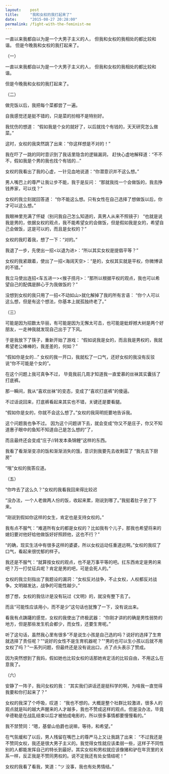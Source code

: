 ```yaml
---
layout:    post
title:     "我和女权的我打起来了"
date:      "2015-08-27 20:28:00"
permalink: /fight-with-the-feminist-me
---
```


一直以来我都自以为是一个大男子主义的人，
但我和女权的我相处的都比较和谐。
但是今晚我和女权的我打起来了。

<!--MORE-->

（一）

一直以来我都自以为是一个大男子主义的人，
但我和女权的我相处的都比较和谐。

但是今晚我和女权的我打起来了。


（二）

做完饭以后，我把每个菜都尝了一遍。

自我感觉还是挺不错的，只是菜的扮相不是特别好。

我忧伤的想道：
“假如我是个女的就好了，以后就找个有钱的，天天研究怎么做菜。”

这时，女权的我突然跳了出来：“你这样想是不对的！”

我在吓了一跳的同时意识到了我话里隐含的逻辑漏洞，
赶快心虚地解释道：“不不不，假如我是个男的我也找个有钱的...”

女权的我看出了我的心虚，一针见血地说道：“你潜意识并不这么想。”

男人嘴巴上的尊严让我让步不能，我于是反问：
“那就我找一个会做饭的，我去挣钱养家，可以伐？”

女权的我立刻就回答道：
“你不能这么想。只有女性在自己选择了想做饭以后，你才可以这么想。”

我眼神里充满了怀疑（别问我自己怎么知道的，真男人从来不照镜子）
“也就是说我是男的，依据女权的观点，我不能希望女的会做饭，但是假如我是女的，希望自己会做饭，这是可以的，而且是女权的？”

女权的我盯着我，想了一下：“对的。”

我退了一步，先使出一招<以退为进>：“所以其实女权是提倡平等？”

女权的我紧跟着，使出了一招<海阔天空>：“是的，女权其实就是平权，你微博读的不错。”

我立马使出连招<车五进一><猴子捞月>：“那所以根据平权的观点，我也可以希望自己的配偶是醉心于为我做饭的？”

没想到女权的我只用了一招<不动如山>就化解掉了我的所有言语：
“你个人可以这么想，但是有这个想法，你基本上就孤独终老了。”


（三）

可能是因为招数太华丽，有可能是因为无懈太可击，也可能是蚍蜉撼大树是两个好朋友，一走神我就发现自己出于了下风。

于是我放下了筷子，重新开始了游戏：
“假如说我是女的，而且我是男权的，我就希望老公棒棒的，我差差的，何如？”

“假如你是女的…”
女权的我一开口，我就松了一口气，还好女权的我没有反驳说“你不可能是个女的”。

在这个问题上我可真争不过，
毕竟我前几周才知道我一直爱慕的丝袜其实囊括了打底裤。

那一瞬间，我从“喜欢丝袜”的变态，变成了“喜欢打底裤”的傻逼。

不过话说回来，打底裤看起来其实也不错，关键还是要看腿。

“假如你是女的，你就不会这么想了。”女权的我简明扼要地告诉我。

这个问题我也争不过。
因为这个问题讲下去，就会变成“你又不是庄子，你又不知道惠子眼中的鱼知不知道自己是怎么想的”了，

而且最终还会变成“庄子//转发本条锦鲤”这样的东西。

我看了看渐渐变凉的饭和渐渐消失的饿，意识到我要先去收剩菜了
“我先去下厨房”

“哦”女权的我答应道。


（五）

“你咋去了这么久？”女权的我看我回来得比较迟

“没办法，一个人老做两人份的饭，收起来累，刚说到哪了。”我挺着肚子坐了下来。

“刚说到假如你这样的女生，肯定也是支持女权的。”

我有点不服气：“难道所有女的都是女权的？比如我有个儿子，那我也希望将来的媳妇要对他好给他做饭好好照顾他，这也不行？”

“的确，现实生活中有很多这样的婆婆，所以女权运动任重道远啊。”女权的我叹了口气，看起来很忧郁的样子。

我还是不服气：“就算按女权的观点，也不是万事平等的吧。扛东西肯定是男的来吧？万一打仗征兵呢？肯定是男的吧，可是会死人的。”

女权的我立刻指出了我题设的漏洞：“女权反对战争，不止女权，人权都反对战争。文明越发达，战争的可能性越少。”

想了想，女权的我估计是没有玩过《文明》的，就没有整下去了。

而且“可能性应该用小，而不是少”这句话也犹豫了一下，没有说出来。

看我有点踌躇的感觉，女权的我使出了终极武器：
“你刚才讲的的确是男性弱势的地方，但是那些发生机会都少，而女性，还要生育呢。”

听了这句话，虽然我心里有很多“不是说生小孩是自己选的吗？说好的选择了生育就选择了责任呢？”“说好的女性不是生育机器呢？”“男的也可以生小孩以后就不用女权了吗？”一系列问题，但最终还是没有说出口，点了点头表示了赞成。

因为突然想到了我妈，假如她也比较女权的话那她肯定活的比较自由，不用这么在意我了。


（六）

安静了一阵子，我问女权的我：
“其实我们讲话还是挺科学的啊，为啥我一直觉得我要和你打起来了？”

女权的我深了个呼吸，叹道：
“我也不想的。大概是整个社群比较激进，很多人的观点就是叫的越大声醒来的人才越多，我也不赞成这样的观点。但是没办法，毕竟辛德勒是在战乱结束以后才被拍成电影的，所以很多事情都要慢慢看的。”

我不禁赞同：“嗯，基督山伯爵也说嘛，等待，和希望。”

在气氛缓和了以后，男人残留在嘴巴上的尊严马上又让我跳了出来：
“不过我还是不赞同女权，我还是很大男子主义的。我觉得女性就应该柔弱一些，这样子不同性别的人都能发挥自己的特长到最好。其实女权和男权就应该像猪和驴在年货里的关系一样，反正我是不赞同男权的。说不定我还有处女情结呢！”

女权的我看了看我，笑道：“ツ 没事，我也有处男情结。”

